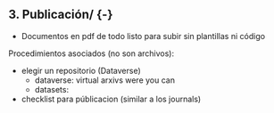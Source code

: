 ## <i class="fa fa-folder-open" aria-hidden="true"></i> 3. Publicación/ {-}

* Documentos en pdf de todo listo para subir sin plantillas ni código


Procedimientos asociados (no son archivos): 

* elegir un repositorio (Dataverse)
  * dataverse: virtual arxivs were you can
  * datasets:  
* checklist para públicacion (similar a los journals)
